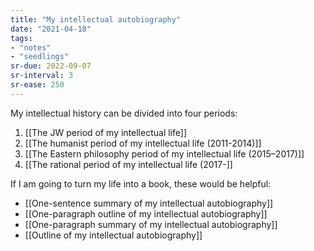 ```yaml
---
title: "My intellectual autobiography"
date: "2021-04-18"
tags:
- "notes"
- "seedlings"
sr-due: 2022-09-07
sr-interval: 3
sr-ease: 250
---
```


My intellectual history can be divided into four periods:

1. [[The JW period of my intellectual life]]
2. [[The humanist period of my intellectual life (2011-2014)]]
3. [[The Eastern philosophy period of my intellectual life (2015–2017)]]
4. [[The rational period of my intellectual life (2017-]]

If I am going to turn my life into a book, these would be helpful:

- [[One-sentence summary of my intellectual autobiography]]
- [[One-paragraph outline of my intellectual autobiography]]
- [[One-paragraph summary of my intellectual autobiography]]
- [[Outline of my intellectual autobiography]]

